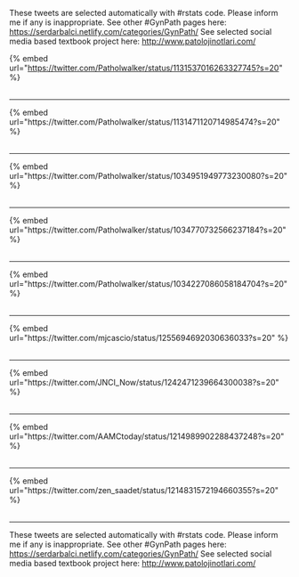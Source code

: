 

These tweets are selected automatically with #rstats code. Please inform me if any is inappropriate.
See other #GynPath pages here: https://serdarbalci.netlify.com/categories/GynPath/ 
See selected social media based textbook project here: http://www.patolojinotlari.com/

{% embed url="https://twitter.com/Patholwalker/status/1131537016263327745?s=20" %}<br>
<br>
<hr>
{% embed url="https://twitter.com/Patholwalker/status/1131471120714985474?s=20" %}<br>
<br>
<hr>
{% embed url="https://twitter.com/Patholwalker/status/1034951949773230080?s=20" %}<br>
<br>
<hr>
{% embed url="https://twitter.com/Patholwalker/status/1034770732566237184?s=20" %}<br>
<br>
<hr>
{% embed url="https://twitter.com/Patholwalker/status/1034227086058184704?s=20" %}<br>
<br>
<hr>
{% embed url="https://twitter.com/mjcascio/status/1255694692030636033?s=20" %}<br>
<br>
<hr>
{% embed url="https://twitter.com/JNCI_Now/status/1242471239664300038?s=20" %}<br>
<br>
<hr>
{% embed url="https://twitter.com/AAMCtoday/status/1214989902288437248?s=20" %}<br>
<br>
<hr>
{% embed url="https://twitter.com/zen_saadet/status/1214831572194660355?s=20" %}<br>
<br>
<hr>


These tweets are selected automatically with #rstats code. Please inform me if any is inappropriate.
See other #GynPath pages here: https://serdarbalci.netlify.com/categories/GynPath/ 
See selected social media based textbook project here: http://www.patolojinotlari.com/
